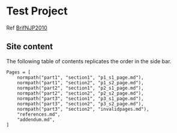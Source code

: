 # Test Project

Ref [BrifNJP2010](@cite)

## Site content

The following table of contents replicates the order in the side bar.

```@contents
Pages = [
    normpath("part1", "section1", "p1_s1_page.md"),
    normpath("part1", "section2", "p1_s2_page.md"),
    normpath("part2", "section1", "p2_s1_page.md"),
    normpath("part2", "section2", "p2_s2_page.md"),
    normpath("part3", "section1", "p3_s1_page.md"),
    normpath("part3", "section2", "p3_s2_page.md"),
    normpath("part3", "section2", "invalidpages.md"),
    "references.md",
    "addendum.md",
]
```
